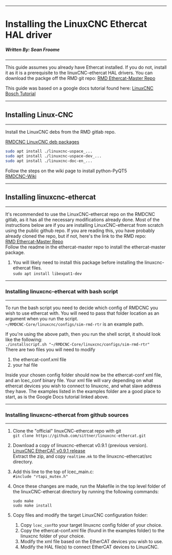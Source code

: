 *************************************************************

# Installing the LinuxCNC Ethercat HAL driver

##### Written By: Sean Froome

*************************************************************

This guide assumes you already have Ethercat installed. If you do not,
install it as it is a prerequisite to the linuxCNC-ethercat HAL drivers. 
You can download the packge off the RMD git repo:
[RMD Ethercat-Master Repo](https://rmd-dev.rmdeng.local/rmd/rmdcnc/ethercat-master)  

This guide was based on a google docs tutorial found here:
[LinuxCNC Bosch Tutorial](https://docs.google.com/document/d/1GiB065ZIAaoMHPtVfTg9JV1Kn-19xGQl2X9DM9-THNM/edit#)

***************************************************
## Installing Linux-CNC
***************************************************

Install the LinuxCNC debs from the RMD gitlab repo.

[RMDCNC LinuxCNC deb packages](https://rmd-dev.rmdeng.local/rmd/rmdcnc/linuxcnc-debs)  
```bash
sudo apt install ./linuxcnc-uspace_...   
sudo apt install ./linuxcnc-uspace-dev_...  
sudo apt install ./linuxcnc-doc-en_...
```  
Follow the steps on the wiki page to install python-PyQT5  
[RMDCNC-Wiki](https://rmd-dev.rmdeng.local/rmd/rmdcnc/rmdcnc-core/-/wikis/Ubuntu%2018.04%20Computer%20Setup)

************************************************
## Installing linuxcnc-ethercat
************************************************

It's recommended to use the  LinuxCNC-ethercat repo on the RMDCNC gitlab, as it has all the necessary modifications already done. 
Most of the instructions below are if you are installing LinuxCNC-ethercat from scratch using the public github repo. 
If you are reading this, you have probably already cloned the repo, but if not, here's the link to the RMD repo:   
[RMD Ethercat-Master Repo](https://rmd-dev.rmdeng.local/rmd/rmdcnc/ethercat-master/)  
Follow the readme in the ethercat-master repo to install the ethercat-master package.  


1. You will likely need to install this package before installing the linuxcnc-ethercat files.  
`sudo apt install libexpat1-dev`

************************************************
### Installing linuxcnc-ethercat with bash script
************************************************
To run the bash script you need to decide which config of RMDCNC you wish to use ethercat with. You will need to pass
that folder location as an argument when you run the script.  
`~/RMDCNC-Core/linuxcnc/configs/sim-rmd-rtr` is an example path. 

If you're using the above path, then you run the shell script, it should look like the following:  
`./installscript.sh "~/RMDCNC-Core/linuxcnc/configs/sim-rmd-rtr"`  
There are two files you will need to modify
1. the ethercat-conf.xml file
2. your hal file 
    
Inside your chosen config folder should now be the ethercat-conf xml file, and an lcec_conf binary file. 
Your xml file will vary depending on what ethercat devices you wish to connect to linuxcnc, and what 
slave address they have. The examples listed in the examples folder are a good place to start, as is the 
Google Docs tutorial linked above.
************************************************
### Installing linuxcnc-ethercat from github sources
************************************************

1. Clone the "official" linuxCNC-ethercat repo with git  
`git clone https://github.com/sittner/linuxcnc-ethercat.git`

2. Download a copy of linuxcnc-ethercat v0.9.1 (previous version).  
[LinuxCNC EtherCAT v0.9.1 release](https://github.com/sittner/linuxcnc-ethercat/releases/tag/v0.9.1)  
Extract the zip, and copy  `realtime.mk` to the linuxcnc-ethercat/src directory.

3. Add this line to the top of lcec_main.c:  
```#include "rtapi_mutex.h"```

4. Once these changes are made, run the Makefile in the top level folder of the
linuxCNC-ethercat directory by running the following commands:  
    ```
    sudo make
    sudo make install
    ``` 
5. Copy files and modify the target LinuxCNC configuration folder:
   1. Copy `lcec_conf`to your target linuxcnc config folder of your choice.
   2. Copy the ethercat-conf.xml file (found in the examples folder) to the linuxcnc folder of your choice. 
   3. Modify the xml file based on the EtherCAT devices you wish to use.
   4. Modify the HAL file(s) to connect EtherCAT devices to LinuxCNC. 